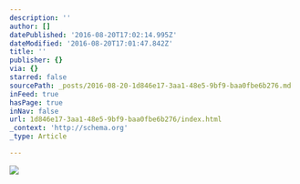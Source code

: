 ```yaml
---
description: ''
author: []
datePublished: '2016-08-20T17:02:14.995Z'
dateModified: '2016-08-20T17:01:47.842Z'
title: ''
publisher: {}
via: {}
starred: false
sourcePath: _posts/2016-08-20-1d846e17-3aa1-48e5-9bf9-baa0fbe6b276.md
inFeed: true
hasPage: true
inNav: false
url: 1d846e17-3aa1-48e5-9bf9-baa0fbe6b276/index.html
_context: 'http://schema.org'
_type: Article

---
```

![](https://the-grid-user-content.s3-us-west-2.amazonaws.com/8dc32195-1476-4a05-b85a-6ec1f5c605d5.jpg)